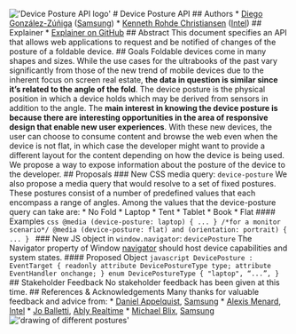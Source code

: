 !['Device Posture API
logo'](https://raw.githubusercontent.com/w3c/device-posture/gh-pages/images/sf-logo-s.png) # Device
Posture API ## Authors * [Diego González-Zúñiga](https://twitter.com/diekus)
([Samsung](https://samsunginter.net)) * [Kenneth Rohde
Christiansen](https://twitter.com/kennethrohde) ([Intel](https://intel.com)) ## Explainer *
[Explainer on
GitHub](https://github.com/SamsungInternet/Explainers/blob/gh-pages/Foldables/FoldState.md) ##
Abstract This document specifies an API that allows web applications to request and be notified of
changes of the posture of a foldable device. ## Goals Foldable devices come in many shapes and
sizes. While the use cases for the ultrabooks of the past vary significantly from those of the new
trend of mobile devices due to the inherent focus on screen real estate, **the data in question is
similar since it’s related to the angle of the fold**. The device posture is the physical position
in which a device holds which may be derived from sensors in addition to the angle. The **main
interest in knowing the device posture is because there are interesting opportunities in the area
of responsive design that enable new user experiences**. With these new devices, the user can
choose to consume content and browse the web even when the device is not flat, in which case the
developer might want to provide a different layout for the content depending on how the device is
being used. We propose a way to expose information about the posture of the device to the
developer. ## Proposals ### New CSS media query: `device-posture` We also propose a media query
that would resolve to a set of fixed postures. These postures consist of a number of predefined
values that each encompass a range of angles. Among the values that the device-posture query can
take are: * No Fold * Laptop * Tent * Tablet * Book * Flat #### Examples ```css @media
(device-posture: laptop) { ... } /*for a monitor scenario*/ @media (device-posture: flat) and
(orientation: portrait) { ... } ``` ### New JS object in `window.navigator`: `devicePosture` The
Navigator property of Window
[navigator](https://html.spec.whatwg.org/multipage/system-state.html#the-navigator-object) should
host device capabilities and system states. #### Proposed Object ```javascript DevicePosture :
EventTarget { readonly attribute DevicePostureType type; attribute EventHandler onchange; } enum
DevicePostureType { "laptop", “...”, } ``` ## Stakeholder Feedback No stakeholder feedback has been
given at this time. ## References & Acknowledgements Many thanks for valuable feedback and advice
from: * [Daniel Appelquist](https://twitter.com/torgo), [Samsung](https://samsunginter.net) *
[Alexis Menard](https://twitter.com/darktears), [Intel](https://intel.com) * [Jo
Balletti](https://twitter.com/thisisjofrank), [Ably Realtime](https://ably.io) * [Michael
Blix](https://twitter.com/mkeblx), [Samsung](https://samsunginter.net) !['drawing of different
postures'](https://github.com/w3c/device-posture/blob/gh-pages/images/postures.png?raw=true)
